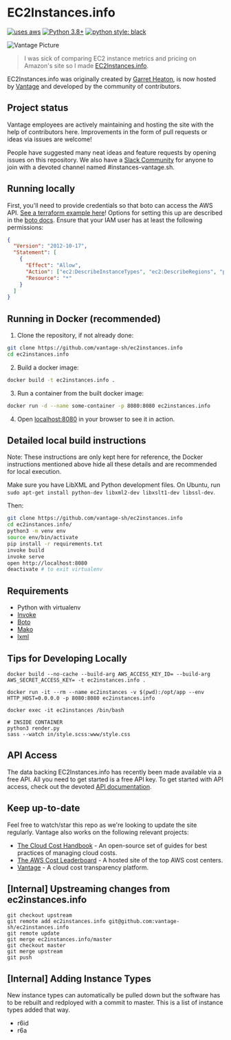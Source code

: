 # EC2Instances.info

[![uses aws](https://img.shields.io/badge/uses-AWS-yellow)](https://aws.amazon.com/)
[![Python 3.8+](https://img.shields.io/badge/python-3.8+-blue.svg)](https://www.python.org/downloads/release/python-380/)
[![python style: black](https://img.shields.io/badge/python%20style-black-000000.svg?style=flat-square)](https://github.com/psf/black)

![Vantage Picture](https://uploads-ssl.webflow.com/5f9ba05ba40d6414f341df34/5f9bb1764b6670c6f7739564_moutain-scene.svg)

> I was sick of comparing EC2 instance metrics and pricing on Amazon's site so I
> made [EC2Instances.info](https://ec2instances.info).

EC2Instances.info was originally created by [Garret
Heaton](https://github.com/powdahound), is now hosted by
[Vantage](https://vantage.sh/) and developed by the community of contributors.

## Project status

Vantage employees are actively maintaining and hosting the site with the help of
contributors here. Improvements in the form of pull requests or ideas via issues
are welcome!

People have suggested many neat ideas and feature requests by opening issues on
this repository. We also have a [Slack
Community](https://join.slack.com/t/vantagecommunity/shared_invite/zt-1szz6puz7-zRuJ8J4OJIiBFlcTobYZXA)
for anyone to join with a devoted channel named #instances-vantage.sh.

## Running locally

First, you'll need to provide credentials so that boto can access the AWS API. [See a terraform example here](./docs/terraform/iam.tf)!
Options for setting this up are described in the [boto
docs](https://boto3.amazonaws.com/v1/documentation/api/latest/guide/configuration.html).
Ensure that your IAM user has at least the following permissions:

```json
{
  "Version": "2012-10-17",
  "Statement": [
    {
      "Effect": "Allow",
      "Action": ["ec2:DescribeInstanceTypes", "ec2:DescribeRegions", "pricing:*", "elasticache:DescribeEngineDefaultParameters"],
      "Resource": "*"
    }
  ]
}
```

## Running in Docker (recommended)

1. Clone the repository, if not already done:

```bash
git clone https://github.com/vantage-sh/ec2instances.info
cd ec2instances.info
```

2. Build a docker image:

```bash
docker build -t ec2instances.info .
```

3. Run a container from the built docker image:

```bash
docker run -d --name some-container -p 8080:8080 ec2instances.info
```

4. Open [localhost:8080](http://localhost:8080) in your browser to see it in action.

## Detailed local build instructions

Note: These instructions are only kept here for reference, the Docker
instructions mentioned above hide all these details and are recommended for
local execution.

Make sure you have LibXML and Python development files. On Ubuntu, run `sudo apt-get install python-dev libxml2-dev libxslt1-dev libssl-dev`.

Then:

```bash
git clone https://github.com/vantage-sh/ec2instances.info
cd ec2instances.info/
python3 -m venv env
source env/bin/activate
pip install -r requirements.txt
invoke build
invoke serve
open http://localhost:8080
deactivate # to exit virtualenv
```

## Requirements

- Python with virtualenv
- [Invoke](http://www.pyinvoke.org/)
- [Boto](http://boto.readthedocs.org/en/latest/)
- [Mako](http://www.makotemplates.org/)
- [lxml](http://lxml.de/)

## Tips for Developing Locally

```
docker build --no-cache --build-arg AWS_ACCESS_KEY_ID= --build-arg AWS_SECRET_ACCESS_KEY= -t ec2instances.info .

docker run -it --rm --name ec2instances -v $(pwd):/opt/app --env HTTP_HOST=0.0.0.0 -p 8080:8080 ec2instances.info

docker exec -it ec2instances /bin/bash

# INSIDE CONTAINER
python3 render.py
sass --watch in/style.scss:www/style.css
```

## API Access

The data backing EC2Instances.info has recently been made available via a free
API. All you need to get started is a free API key. To get started with API
access, check out the devoted [API
documentation](https://vantage.readme.io/reference/general).

## Keep up-to-date

Feel free to watch/star this repo as we're looking to update the site regularly.
Vantage also works on the following relevant projects:

- [The Cloud Cost Handbook](https://github.com/vantage-sh/handbook) - An
  open-source set of guides for best practices of managing cloud costs.
- [The AWS Cost Leaderboard](https://leaderboard.vantage.sh/) - A hosted site of
  the top AWS cost centers.
- [Vantage](https://vantage.sh/) - A cloud cost transparency platform.

## [Internal] Upstreaming changes from ec2instances.info

```
git checkout upstream
git remote add ec2instances.info git@github.com:vantage-sh/ec2instances.info
git remote update
git merge ec2instances.info/master
git checkout master
git merge upstream
git push
```

## [Internal] Adding Instance Types

New instance types can automatically be pulled down but the software has to be rebuilt and redployed with a commit to master. This is a list of instance types added that way.

- r6id
- r6a
